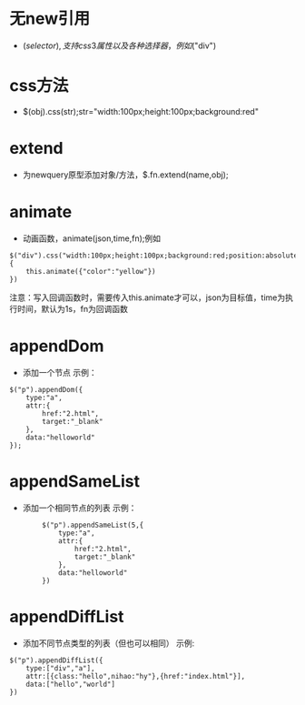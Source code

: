  #  无new引用

- $(selector),支持css3属性以及各种选择器，例如$("div")
# css方法

- $(obj).css(str);str="width:100px;height:100px;background:red"
# extend

- 为newquery原型添加对象/方法，$.fn.extend(name,obj);
# animate

- 动画函数，animate(json,time,fn);例如
```
$("div").css("width:100px;height:100px;background:red;position:absolute").animate({"left":500},20,function(){
	this.animate({"color":"yellow"})
})
```
注意：写入回调函数时，需要传入this.animate才可以，json为目标值，time为执行时间，默认为1s，fn为回调函数
# appendDom

- 添加一个节点
示例：		
```
$("p").appendDom({
	type:"a",
	attr:{
		href:"2.html",
		target:"_blank"
	},
	data:"helloworld"
});
```
# appendSameList

- 添加一个相同节点的列表
示例：
```
		$("p").appendSameList(5,{
			type:"a",
			attr:{
				href:"2.html",
				target:"_blank"
			},
			data:"helloworld"
		})
```
# appendDiffList

- 添加不同节点类型的列表（但也可以相同）
示例:
```
$("p").appendDiffList({
	type:["div","a"],
	attr:[{class:"hello",nihao:"hy"},{href:"index.html"}],
	data:["hello","world"]
})
```
